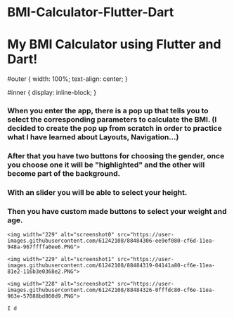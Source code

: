 # BMI-Calculator-Flutter-Dart
<h1> My BMI Calculator using Flutter and Dart! </h1>

#outer {
  width: 100%;
  text-align: center;
}

#inner {
  display: inline-block;
}


<h3> When you enter the app, there is a pop up that tells you to select the corresponding parameters to calculate the BMI. (I decided to create the pop up from scratch in order to practice what I have learned about Layouts, Navigation...)</h3>

<h3> After that you have two buttons for choosing the gender, once you choose one it will be "highlighted" and the other will become part of the background.</h3>

<h3>With an slider you will be able to select your height.</h3>

<h3>Then you have custom made buttons to select your weight and age.</h3>


<div id="outer">  
  <div id="inner">
    
    <img width="229" alt="screenshot0" src="https://user-images.githubusercontent.com/61242108/88484306-ee9ef080-cf6d-11ea-948a-967ffffa0ee6.PNG">
    
    <img width="229" alt="screenshot1" src="https://user-images.githubusercontent.com/61242108/88484319-04141a80-cf6e-11ea-81e2-116b3e0368e2.PNG">
    
    <img width="228" alt="screenshot2" src="https://user-images.githubusercontent.com/61242108/88484326-0fffdc80-cf6e-11ea-963e-57088bd860d9.PNG">

    I d
  </div>
</div>
